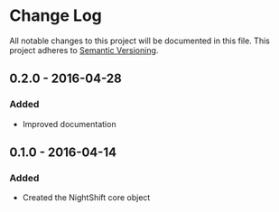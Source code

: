 # Change Log
All notable changes to this project will be documented in this file. This project adheres to [Semantic Versioning](http.semver.org).

## 0.2.0 - 2016-04-28
### Added
- Improved documentation

## 0.1.0 - 2016-04-14
### Added
- Created the NightShift core object